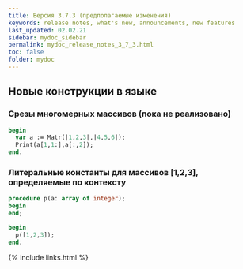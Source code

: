 ```yaml
---
title: Версия 3.7.3 (предполагаемые изменения)
keywords: release notes, what's new, announcements, new features
last_updated: 02.02.21
sidebar: mydoc_sidebar
permalink: mydoc_release_notes_3_7_3.html
toс: false
folder: mydoc
---
```


## Новые конструкции в языке

### Срезы многомерных массивов (пока не реализовано)

```pascal
begin
  var a := Matr(|1,2,3|,|4,5,6|);
  Print(a[1,1:],a[:,2]);
end.
```


### Литеральные константы для массивов [1,2,3], определяемые по контексту

```pascal
procedure p(a: array of integer);
begin
end;

begin
  p([1,2,3]);
end.
```

{% include links.html %}


